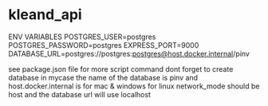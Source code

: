 # kleand_api
ENV VARIABLES 
POSTGRES_USER=postgres 
POSTGRES_PASSWORD=postgres
EXPRESS_PORT=9000 
DATABASE_URL=postgres://postgres:postgres@host.docker.internal/pinv

see package.json file for more script command
dont forget to create database in mycase the name of the database is pinv 
and host.docker.internal is for mac & windows  for linux network_mode should be host and the database url will use localhost
